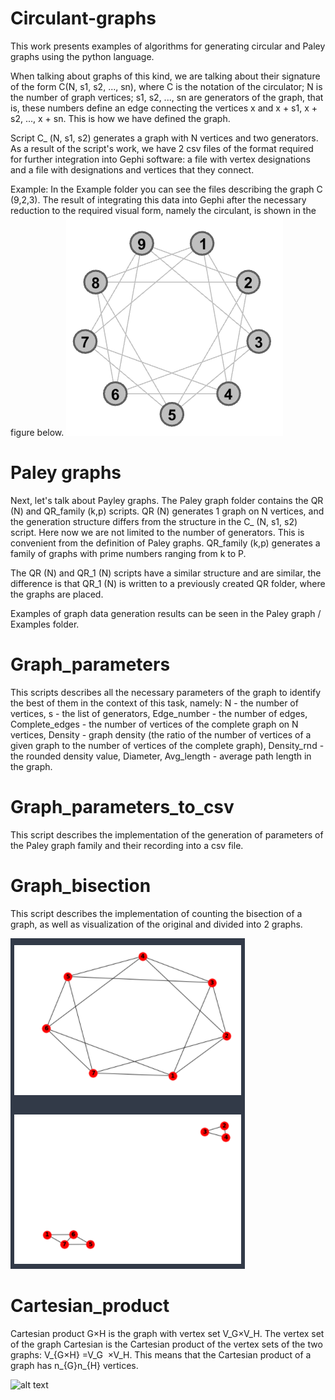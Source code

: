 # Circulant-graphs
This work presents examples of algorithms for generating circular and Paley graphs using the python language.

When talking about graphs of this kind, we are talking about their signature of the form C(N, s1, s2, ..., sn), where 
        C is the notation of the circulator; 
        N is the number of graph vertices; 
        s1, s2, ..., sn are generators of the graph, that is, these numbers define an edge connecting the vertices x and x + s1, x + s2, ..., x + sn.
This is how we have defined the graph.

Script С_ (N, s1, s2) generates a graph with N vertices and two generators. As a result of the script's work, we have 2 csv files of the format required for further integration into Gephi software: a file with vertex designations and a file with designations and vertices that they connect.

Example:
In the Example folder you can see the files describing the graph C (9,2,3). The result of integrating this data into Gephi after the necessary reduction to the required visual form, namely the circulant, is shown in the figure below.
![alt text](Example/C(9,2,3)/C(9,2,3).png "Описание будет тут")

# Paley graphs
Next, let's talk about Payley graphs.
The Paley graph folder contains the QR (N) and QR_family (k,p) scripts.
QR (N) generates 1 graph on N vertices, and the generation structure differs from the structure in the C_ (N, s1, s2) script. Here now we are not limited to the number of generators. This is convenient from the definition of Paley graphs.
QR_family (k,p) generates a family of graphs with prime numbers ranging from k to P.

The QR (N) and QR_1 (N) scripts have a similar structure and are similar, the difference is that QR_1 (N) is written to a previously created QR folder, where the graphs are placed.

Examples of graph data generation results can be seen in the Paley graph / Examples folder.

# Graph_parameters
This scripts describes all the necessary parameters of the graph to identify the best of them in the context of this task, namely: N - the number of vertices, s - the list of generators, Edge_number - the number of edges, Complete_edges - the number of vertices of the complete graph on N vertices, Density - graph density (the ratio of the number of vertices of a given graph to the number of vertices of the complete graph), Density_rnd - the rounded density value, Diameter, Avg_length - average path length in the graph.

# Graph_parameters_to_csv
This script describes the implementation of the generation of parameters of the Paley graph family and their recording into a csv file.

# Graph_bisection
This script describes the implementation of counting the bisection of a graph, as well as visualization of the original and divided into 2 graphs.

![alt text](Example/C(9,2,3)/Graph_bisection_N=7.png "Описание будет тут")

# Cartesian_product
Cartesian product G×H is the graph with vertex set V_G×V_H. The vertex set of the graph Cartesian is the Cartesian product of the vertex sets of the two graphs: V_{G×H} =V_G ​ ×V_H. This means that the Cartesian product of a graph has n_{G}n_{H} vertices.

![alt text](Circulant-graphs/Cartesian_product/cartesian.png "Описание будет тут")
